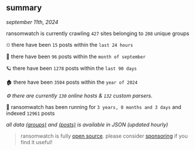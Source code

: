 
## summary
_september 11th, 2024_

ransomwatch is currently crawling `427` sites belonging to `208` unique groups

⏲ there have been `15` posts within the `last 24 hours`

🦈 there have been `96` posts within the `month of september`

🪐 there have been `1278` posts within the `last 90 days`

🏚 there have been `3504` posts within the `year of 2024`

_⚙️ there are currently `130` online hosts & `132` custom parsers._

🦕 ransomwatch has been running for `3 years, 0 months and 3 days` and indexed `12961` posts

_all data  [(groups)](http://ransomwhat.telemetry.ltd/groups) and [(posts)](http://ransomwhat.telemetry.ltd/posts) is available in JSON (updated hourly)_

> ransomwatch is fully [open source](https://github.com/joshhighet/ransomwatch#ransomwatch--). please consider [sponsoring](https://github.com/sponsors/joshhighet) if you find it useful!
